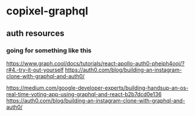 # copixel-graphql

## auth resources


### going for something like this
https://www.graph.cool/docs/tutorials/react-apollo-auth0-pheiph4ooj/?r#4.-try-it-out-yourself
https://auth0.com/blog/building-an-instagram-clone-with-graphql-and-auth0/


https://medium.com/google-developer-experts/building-handsup-an-os-real-time-voting-app-using-graphql-and-react-b2b7dcd0e136
https://auth0.com/blog/building-an-instagram-clone-with-graphql-and-auth0/
